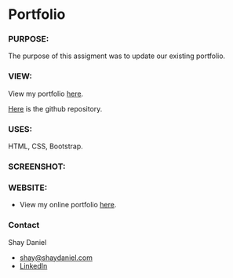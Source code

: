 # Portfolio 

### PURPOSE:
The purpose of this assigment was to update our existing portfolio.

### VIEW:
View my portfolio [here](https://shaydaniel7.github.io/portfolio-3/ "Link to updated portfolio").

[Here](https://github.com/shaydaniel7/portfolio-3 "Link to github repository") is the github repository.

### USES:
HTML, CSS, Bootstrap.

### SCREENSHOT: 

### WEBSITE:
* View my online portfolio [here](http://www.shaydaniel.com "Link to online portfolio").

### Contact
Shay Daniel
* shay@shaydaniel.com
* [LinkedIn](linkedin.com/in/shay-daniel-10b8b71ab "Link to LinkedIn page")
